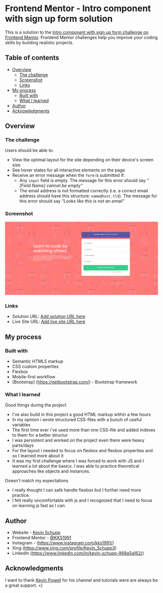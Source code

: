 # Frontend Mentor - Intro component with sign up form solution

This is a solution to the [Intro component with sign up form challenge on Frontend Mentor](https://www.frontendmentor.io/challenges/intro-component-with-signup-form-5cf91bd49edda32581d28fd1). Frontend Mentor challenges help you improve your coding skills by building realistic projects.

## Table of contents

- [Overview](#overview)
  - [The challenge](#the-challenge)
  - [Screenshot](#screenshot)
  - [Links](#links)
- [My process](#my-process)
  - [Built with](#built-with)
  - [What I learned](#what-i-learned)
- [Author](#author)
- [Acknowledgments](#acknowledgments)

## Overview

### The challenge

Users should be able to:

- View the optimal layout for the site depending on their device's screen size
- See hover states for all interactive elements on the page
- Receive an error message when the `form` is submitted if:
  - Any `input` field is empty. The message for this error should say _"[Field Name] cannot be empty"_
  - The email address is not formatted correctly (i.e. a correct email address should have this structure: `name@host.tld`). The message for this error should say _"Looks like this is not an email"_

### Screenshot

![Desktop-Version](/screenshots/ss_desktop.jpg)

### Links

- Solution URL: [Add solution URL here](https://www.frontendmentor.io/challenges/intro-component-with-signup-form-5cf91bd49edda32581d28fd1/hub/intro-signup-form-with-html-css-js-and-bootstrap-FAEucD0FDG)
- Live Site URL: [Add live site URL here](https://kks1991.github.io/intro-component-with-sign-up-form/)

## My process

### Built with

- Semantic HTML5 markup
- CSS custom properties
- Flexbox
- Mobile-first workflow
- [Bootstrap] (https://getbootstrap.com/) - Bootstrap framework

### What I learned

Good things during the project

- I've also build in this project a good HTML markup within a few hours
- In my opinion i wrote structured CSS-files with a bunch of useful variables
- The first time ever i've used more than one CSS-file and added indexes to them for a better structur
- I was persistent and worked on the project even there were heavy parts/days
- For the layout i needed to focus on flexbox and flexbox properties and so I learned more about it
- It was my first challenge where I was forced to work with JS and I learned a lot about the basics. I was able to practice theoretical approaches like objects and instances.

Doesn't match my expectations

- I really thought I can safe handle flexbox but I further need more practice.
- I felt really uncomfortable with js and I recognized that I need to focus on learning js fast as I can.

## Author

- Website - [Kevin Schupp](https://www.kevinschupp.de/)
- Frontend Mentor - [@KKS1991](https://www.frontendmentor.io/profile/KKS1991)
- Instagram - (https://www.instagram.com/kks1991/)
- Xing (https://www.xing.com/profile/Kevin_Schupp3)
- Linkedin (https://www.linkedin.com/in/kevin-schupp-968a5a162/)

## Acknowledgments

I want to thank [Kevin Powell](https://www.youtube.com/kepowob) for his channel and tutorials were are always be a great support. =)
